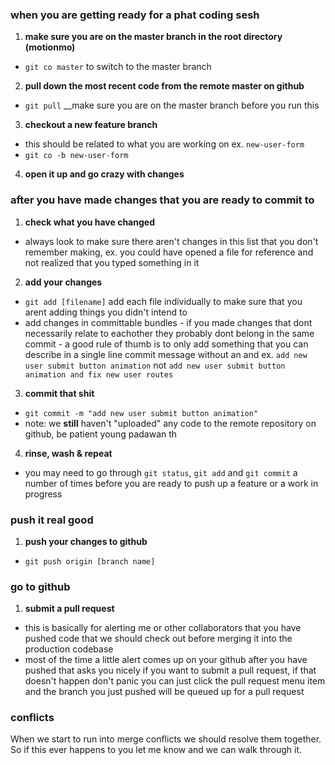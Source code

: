### when you are getting ready for a phat coding sesh
1. __make sure you are on the master branch in the root directory (motionmo)__
 - `git co master` to switch to the master branch
2. __pull down the most recent code from the remote master on github__
 - `git pull` __make sure you are on the master branch before you run this
3. __checkout a new feature branch__
 - this should be related to what you are working on ex. `new-user-form`
 - `git co -b new-user-form`
4. __open it up and go crazy with changes__

### after you have made changes that you are ready to commit to
1. __check what you have changed__
 - always look to make sure there aren't changes in this list that you don't remember making, ex. you could have opened a file for reference and not realized that you typed something in it
2. __add your changes__
 - `git add [filename]` add each file individually to make sure that you arent adding things you didn't intend to
 - add changes in committable bundles - if you made changes that dont necessarily relate to eachother they probably dont belong in the same commit - a good rule of thumb is to only add something that you can describe in a single line commit message without an and ex. `add new user submit button animation` not `add new user submit button animation and fix new user routes`
3. __commit that shit__
 - `git commit -m "add new user submit button animation"`
 - note: we __still__ haven't "uploaded" any code to the remote repository on github, be patient young padawan th
4. __rinse, wash & repeat__
 - you may need to go through `git status`, `git add` and `git commit` a number of times before you are ready to push up a feature or a work in progress

### push it real good
1. __push your changes to github__
 - `git push origin [branch name]`

### go to github
1. __submit a pull request__
 - this is basically for alerting me or other collaborators that you have pushed code that we should check out before merging it into the production codebase
 - most of the time a little alert comes up on your github after you have pushed that asks you nicely if you want to submit a pull request, if that doesn't happen don't panic you can just click the pull request menu item and the branch you just pushed will be queued up for a pull request

### conflicts
When we start to run into merge conflicts we should resolve them together. So if this ever happens to you let me know and we can walk through it.